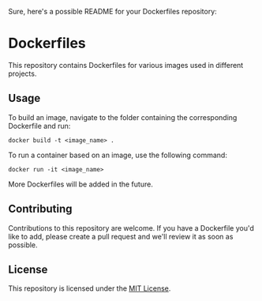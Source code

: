 Sure, here's a possible README for your Dockerfiles repository:

# Dockerfiles

This repository contains Dockerfiles for various images used in different projects.

## Usage

To build an image, navigate to the folder containing the corresponding Dockerfile and run:

```
docker build -t <image_name> .
```

To run a container based on an image, use the following command:

```
docker run -it <image_name>
```

More Dockerfiles will be added in the future.

## Contributing

Contributions to this repository are welcome. If you have a Dockerfile you'd like to add, please create a pull request and we'll review it as soon as possible.

## License

This repository is licensed under the [MIT License](LICENSE).